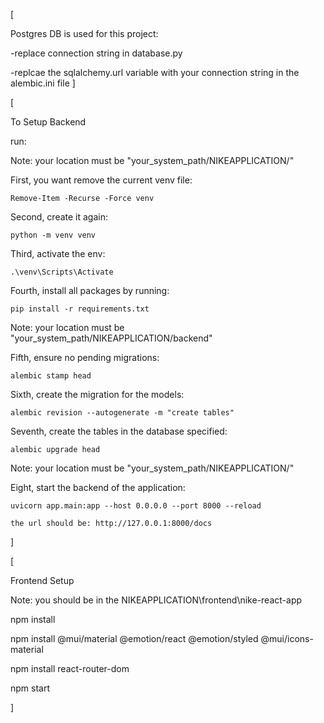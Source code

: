 [

Postgres DB is used for this project:

-replace connection string in database.py

-replcae the sqlalchemy.url variable with your connection string in the alembic.ini file
]

[

To Setup Backend

run:

Note: your location must be "your_system_path/NIKEAPPLICATION/"

First, you want remove the current venv file:

	Remove-Item -Recurse -Force venv

Second, create it again:

	python -m venv venv
Third, activate the env:

	.\venv\Scripts\Activate
 
Fourth, install all packages by running:

	pip install -r requirements.txt

Note: your location must be "your_system_path/NIKEAPPLICATION/backend"

Fifth, ensure no pending migrations:

	alembic stamp head
 
Sixth, create the migration for the models:

	alembic revision --autogenerate -m "create tables"
 
Seventh, create the tables in the database specified:

	alembic upgrade head

Note: your location must be "your_system_path/NIKEAPPLICATION/"

Eight, start the backend of the application:

	uvicorn app.main:app --host 0.0.0.0 --port 8000 --reload
 
	the url should be: http://127.0.0.1:8000/docs
 
]

[

Frontend Setup

Note: you should be in the NIKEAPPLICATION\frontend\nike-react-app

npm install

npm install @mui/material @emotion/react @emotion/styled @mui/icons-material    

npm install react-router-dom   

npm start 

]
